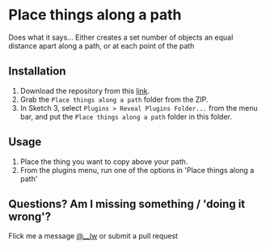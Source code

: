 # Place things along a path
Does what it says... Either creates a set number of objects an equal distance apart along a path, or at each point of the path

## Installation
1. Download the repository from this [link](https://github.com/loganw/Sketch_Place-things-along-on-a-path/archive/master.zip).
2. Grab the `Place things along a path` folder from the ZIP.
3. In Sketch 3, select `Plugins > Reveal Plugins Folder...` from the menu bar, and put the `Place things along a path` folder in this folder.

## Usage
1. Place the thing you want to copy above your path.
2. From the plugins menu, run one of the options in 'Place things along a path'

## Questions? Am I missing something / 'doing it wrong'?
Flick me a message [@__lw](http://twitter.com/__lw) or submit a pull request